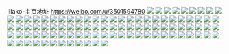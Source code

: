 IIIako-主页地址 https://weibo.com/u/3501594780 
![](https://wx4.sinaimg.cn/mw2000/d0b6189cgy1h88o5xlahqj20zk1be423.jpg) 
![](https://wx4.sinaimg.cn/mw2000/d0b6189cgy1h88o5yp60uj20zg1by42k.jpg) 
![](https://wx4.sinaimg.cn/mw2000/d0b6189cgy1h88o602lbtj20zg1bagr9.jpg) 
![](https://wx4.sinaimg.cn/mw2000/d0b6189cgy1h88o5x2bebj20zk1bwwi9.jpg) 
![](https://wx4.sinaimg.cn/mw2000/d0b6189cgy1h88o61u07jj20zk1cg469.jpg) 
![](https://wx4.sinaimg.cn/mw2000/d0b6189cgy1h88o62uaeoj20zk1by0wr.jpg) 
![](https://wx4.sinaimg.cn/mw2000/d0b6189cgy1h88o64o0mwj20zg1ba115.jpg) 
![](https://wx4.sinaimg.cn/mw2000/d0b6189cgy1h88o6fwd18j23402c07wj.jpg) 
![](https://wx4.sinaimg.cn/mw2000/d0b6189cgy1h88o789xkbj235s23u1l2.jpg) 
![](https://wx4.sinaimg.cn/mw2000/d0b6189cgy1h50oq71s8cj20u015e10c.jpg) 
![](https://wx4.sinaimg.cn/mw2000/d0b6189cgy1h3n52ivebsj20t918wam8.jpg) 
![](https://wx4.sinaimg.cn/mw2000/d0b6189cgy1h323f78qc0j21400u0tg9.jpg) 
![](https://wx4.sinaimg.cn/mw2000/d0b6189cgy1h22n0ta759j227z2w71ky.jpg) 
![](https://wx4.sinaimg.cn/mw2000/d0b6189cgy1h19d6favstj20wi17d10z.jpg) 
![](https://wx4.sinaimg.cn/mw2000/d0b6189cgy1h128e51tc1j22802yox6s.jpg) 
![](https://wx4.sinaimg.cn/mw2000/d0b6189cgy1h128e6m5jcj23402c0npf.jpg) 
![](https://wx4.sinaimg.cn/mw2000/d0b6189cgy1h128e9a0uwj22c0340u0z.jpg) 
![](https://wx4.sinaimg.cn/mw2000/d0b6189cgy1h128e7poxbj20u01401e9.jpg) 
![](https://wx4.sinaimg.cn/mw2000/d0b6189cgy1h128e24wkkj21o0280npf.jpg) 
![](https://wx4.sinaimg.cn/mw2000/d0b6189cgy1h128ebfn5ej21yx2t9x6p.jpg) 
![](https://wx4.sinaimg.cn/mw2000/d0b6189cgy1h107jsiw3qj20nm0xy11v.jpg) 
![](https://wx4.sinaimg.cn/mw2000/d0b6189cgy1h107js4o4oj216o1gqqju.jpg) 
![](https://wx4.sinaimg.cn/mw2000/d0b6189cgy1h107julzxcj20zg1baapp.jpg) 
![](https://wx4.sinaimg.cn/mw2000/d0b6189cgy1h107jtqy7hj22c03401ky.jpg) 
![](https://wx4.sinaimg.cn/mw2000/d0b6189cgy1h107jvnt33j22c0340b2a.jpg) 
![](https://wx4.sinaimg.cn/mw2000/d0b6189cgy1h00jooamx0j20pc1hck4m.jpg) 
![](https://wx4.sinaimg.cn/mw2000/d0b6189cgy1gxxm6u15qyj20ta10l79x.jpg) 
![](https://wx4.sinaimg.cn/mw2000/d0b6189cly1gxkkq0412cj220i2sh1kz.jpg) 
![](https://wx4.sinaimg.cn/mw2000/d0b6189cly1gxkkq1ouncj22tw280qv7.jpg) 
![](https://wx4.sinaimg.cn/mw2000/d0b6189cgy1gxj49r6cywj20u0140jzs.jpg) 
![](https://wx4.sinaimg.cn/mw2000/d0b6189cgy1gxj49rvsi3j20u011jdms.jpg) 
![](https://wx4.sinaimg.cn/mw2000/d0b6189cgy1gxj49szs0xj20u0140th2.jpg) 
![](https://wx4.sinaimg.cn/mw2000/d0b6189cgy1gwduzby8cvj20u0140qbg.jpg) 
![](https://wx4.sinaimg.cn/mw2000/003OYkLagy1gurtrrap9yj60u0140n7w02.jpg) 
![](https://wx4.sinaimg.cn/mw2000/003OYkLagy1gurtrun3hbj60u01404a102.jpg) 
![](https://wx4.sinaimg.cn/mw2000/003OYkLagy1gurtrxa7ncj60u0140dpd02.jpg) 
![](https://wx4.sinaimg.cn/mw2000/003OYkLagy1gurtrzd1q7j60u0140tgj02.jpg) 
![](https://wx4.sinaimg.cn/mw2000/003OYkLagy1gurts1f9idj60u0140wmt02.jpg) 
![](https://wx4.sinaimg.cn/mw2000/003OYkLagy1gurts3ufwbj60u0140k1o02.jpg) 
![](https://wx4.sinaimg.cn/mw2000/003OYkLagy1gudrxo2s9zj61o0280u0x02.jpg) 
![](https://wx4.sinaimg.cn/mw2000/003OYkLagy1gudrxp86asj62802l77wi02.jpg) 
![](https://wx4.sinaimg.cn/mw2000/003OYkLagy1gudrxuzuonj623l2xm4qq02.jpg) 
![](https://wx4.sinaimg.cn/mw2000/003OYkLagy1gudrxrnq4oj60wi1j51kx02.jpg) 
![](https://wx4.sinaimg.cn/mw2000/003OYkLagy1gudrxqsmabj624p2yo4qs02.jpg) 
![](https://wx4.sinaimg.cn/mw2000/003OYkLagy1gudrxtja2ij63402c01fa02.jpg) 
![](https://wx4.sinaimg.cn/mw2000/d0b6189cgy1gtcnr75zzoj222j2vs1kz.jpg) 
![](https://wx4.sinaimg.cn/mw2000/d0b6189cgy1grsm747x2qj222i2yex6q.jpg) 
![](https://wx4.sinaimg.cn/mw2000/d0b6189cgy1grsm78inyyj226f2uju0y.jpg) 
![](https://wx4.sinaimg.cn/mw2000/d0b6189cgy1gq4cxv3tvxj20u0140qdx.jpg) 
![](https://wx4.sinaimg.cn/mw2000/d0b6189cgy1gp94sboy52j21jw25m1ky.jpg) 
![](https://wx4.sinaimg.cn/mw2000/d0b6189cly1go7znxjabaj21j5280u0x.jpg) 
![](https://wx4.sinaimg.cn/mw2000/d0b6189cgy1go5y9ehjt3j22c0340u0y.jpg) 
![](https://wx4.sinaimg.cn/mw2000/d0b6189cgy1gnl1uxizwoj20s216uwr7.jpg) 
![](https://wx4.sinaimg.cn/mw2000/d0b6189cgy1gnl1uy6pzvj20t41374ar.jpg) 
![](https://wx4.sinaimg.cn/mw2000/d0b6189cgy1gnl1uypl0zj20u716wgyc.jpg) 
![](https://wx4.sinaimg.cn/mw2000/d0b6189cgy1gn85xd8tdaj21j124vx6p.jpg) 
![](https://wx4.sinaimg.cn/mw2000/d0b6189cgy1gn85xf1wxqj21jb280u0x.jpg) 
![](https://wx4.sinaimg.cn/mw2000/d0b6189cgy1gjvpxxmdv7j21g41xu1kx.jpg) 
![](https://wx4.sinaimg.cn/mw2000/d0b6189cgy1gjvpxyh7j2j21nl1xehdt.jpg) 
![](https://wx4.sinaimg.cn/mw2000/d0b6189cgy1gjvpxzq60hj21l724ikjl.jpg) 
![](https://wx4.sinaimg.cn/mw2000/d0b6189cgy1gjvpxwtcwrj21o0280kjl.jpg) 
![](https://wx4.sinaimg.cn/mw2000/d0b6189cgy1gh3ojqq2d4j21in26ekjl.jpg) 
![](https://wx4.sinaimg.cn/mw2000/d0b6189cgy1gh3ojt4rgqj21kt23dqv5.jpg) 
![](https://wx4.sinaimg.cn/mw2000/d0b6189cgy1gh3ojvot7rj21o02801ky.jpg) 
![](https://wx4.sinaimg.cn/mw2000/d0b6189cgy1gh3ojwxy6yj21o0280x6p.jpg) 
![](https://wx4.sinaimg.cn/mw2000/d0b6189cgy1gh3ojynf2oj21o02011ky.jpg) 
![](https://wx4.sinaimg.cn/mw2000/d0b6189cgy1gh3ok176itj21lv25e1ky.jpg) 
![](https://wx4.sinaimg.cn/mw2000/d0b6189cgy1ggo4jz1dmvj20u0140wst.jpg) 
![](https://wx4.sinaimg.cn/mw2000/d0b6189cgy1ggo4jy0fh8j20u011two1.jpg) 
![](https://wx4.sinaimg.cn/mw2000/d0b6189cgy1ggo4k015l3j20u00x114h.jpg) 
![](https://wx4.sinaimg.cn/mw2000/d0b6189cgy1ggo4k16e3pj20u0180nbf.jpg) 
![](https://wx4.sinaimg.cn/mw2000/d0b6189cgy1ggl3oh3efoj20u016hdum.jpg) 
![](https://wx4.sinaimg.cn/mw2000/d0b6189cgy1ggl3ojocurj20u015gaoa.jpg) 
![](https://wx4.sinaimg.cn/mw2000/d0b6189cgy1ggh1sw9ej9j20u015v4c3.jpg) 
![](https://wx4.sinaimg.cn/mw2000/d0b6189cgy1gf9hcwzo0oj20u014p4c3.jpg) 
![](https://wx4.sinaimg.cn/mw2000/d0b6189cgy1gf64nl6m28j20u014049n.jpg) 
![](https://wx4.sinaimg.cn/mw2000/d0b6189cgy1geeii51daxj20u00vbq98.jpg) 
![](https://wx4.sinaimg.cn/mw2000/d0b6189cgy1geeiidztfuj20u010ljzc.jpg) 
![](https://wx4.sinaimg.cn/mw2000/d0b6189cgy1gee1nqg8tfj20u014048w.jpg) 
![](https://wx4.sinaimg.cn/mw2000/d0b6189cgy1gee1nonsiuj20tq0w77fh.jpg) 
![](https://wx4.sinaimg.cn/mw2000/d0b6189cgy1gee1nr4dbwj20u0140qdt.jpg) 
![](https://wx4.sinaimg.cn/mw2000/d0b6189cgy1ge2eznidloj20u016679q.jpg) 
![](https://wx4.sinaimg.cn/mw2000/d0b6189cgy1gdtlyg5mc9j20u011842l.jpg) 
![](https://wx4.sinaimg.cn/mw2000/d0b6189cgy1gam3il3npbj20u015wwtr.jpg) 
![](https://wx4.sinaimg.cn/mw2000/d0b6189cgy1gam3ikdegnj20u0140wsp.jpg) 
![](https://wx4.sinaimg.cn/mw2000/d0b6189cgy1g9zwmpuh1gj20u0140qgj.jpg) 
![](https://wx4.sinaimg.cn/mw2000/d0b6189cgy1g9zwmqo004j20u0140alw.jpg) 
![](https://wx4.sinaimg.cn/mw2000/d0b6189cgy1g9zwmrqnxpj20u01404ae.jpg) 
![](https://wx4.sinaimg.cn/mw2000/d0b6189cgy1g9zwmxjq2qj20u0140k5i.jpg) 
![](https://wx4.sinaimg.cn/mw2000/d0b6189cly1g9tyvhye3rj20u0159tls.jpg) 
![](https://wx4.sinaimg.cn/mw2000/d0b6189cly1g9tyvhfsx6j20u0140k5x.jpg) 
![](https://wx4.sinaimg.cn/mw2000/d0b6189cgy1fx8k4s4i8qj20qo1lraqv.jpg) 
![](https://wx4.sinaimg.cn/mw2000/d0b6189cgy1fx8k4x9p75j20qo1lrk46.jpg) 
![](https://wx4.sinaimg.cn/mw2000/d0b6189cgy1fx2wf9dfpyj20zk0zkjyo.jpg) 
![](https://wx4.sinaimg.cn/mw2000/d0b6189cgy1fx2wfa9jcyj20zk0zkwjy.jpg) 
![](https://wx4.sinaimg.cn/mw2000/d0b6189cgy1fx2wf9tvrnj20zk0zkagn.jpg) 
